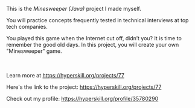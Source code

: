 This is the *Minesweeper (Java)* project I made myself.


<div><div class="alert alert-primary">You will practice concepts frequently tested in technical interviews at top tech companies.</div>

<p>You played this game when the Internet cut off, didn’t you? It is time to remember the good old days. In this project, you will create your own "Minesweeper" game.</p>
</div><br/><br/>Learn more at <a href="https://hyperskill.org/projects/77?utm_source=ide&utm_medium=ide&utm_campaign=ide&utm_content=project-card">https://hyperskill.org/projects/77</a>

Here's the link to the project: https://hyperskill.org/projects/77

Check out my profile: https://hyperskill.org/profile/35780290